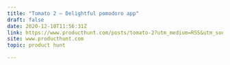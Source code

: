 ```yaml
---
title: "Tomato 2 — Delightful pomodoro app"
draft: false
date: 2020-12-18T11:56:31Z
link: https://www.producthunt.com/posts/tomato-2?utm_medium=RSS&utm_source=hune
site: www.producthunt.com
topic: product hunt  

---
```

